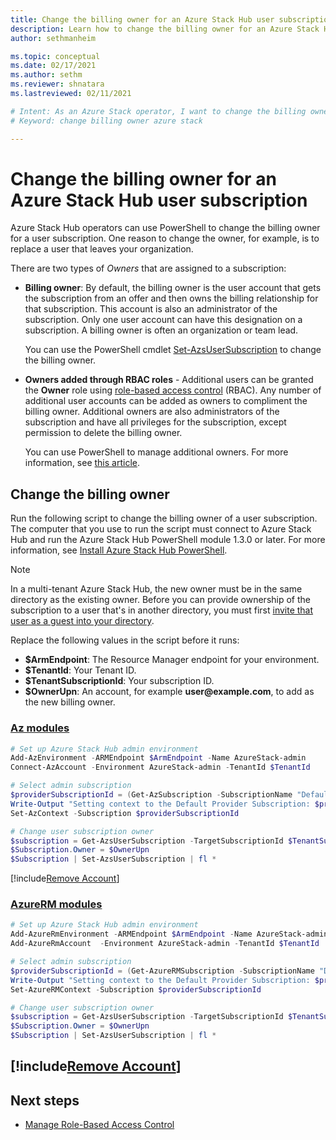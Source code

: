 ```yaml
---
title: Change the billing owner for an Azure Stack Hub user subscription 
description: Learn how to change the billing owner for an Azure Stack Hub user subscription.
author: sethmanheim

ms.topic: conceptual
ms.date: 02/17/2021
ms.author: sethm
ms.reviewer: shnatara
ms.lastreviewed: 02/11/2021

# Intent: As an Azure Stack operator, I want to change the billing owner for a user subscription because I may need to make changes to my organization.
# Keyword: change billing owner azure stack

---
```



# Change the billing owner for an Azure Stack Hub user subscription

Azure Stack Hub operators can use PowerShell to change the billing owner for a user subscription. One reason to change the owner, for example, is to replace a user that leaves your organization.

There are two types of *Owners* that are assigned to a subscription:

- **Billing owner**: By default, the billing owner is the user account that gets the subscription from an offer and then owns the billing relationship for that subscription. This account is also an administrator of the subscription. Only one user account can have this designation on a subscription. A billing owner is often an organization or team lead.

  You can use the PowerShell cmdlet [Set-AzsUserSubscription](/powershell/module/azs.subscriptions.admin/set-azsusersubscription) to change the billing owner.  

- **Owners added through RBAC roles** - Additional users can be granted the **Owner** role using [role-based access control](azure-stack-manage-permissions.md) (RBAC). Any number of additional user accounts can be added as owners to compliment the billing owner. Additional owners are also administrators of the subscription and have all privileges for the subscription, except permission to delete the billing owner.

  You can use PowerShell to manage additional owners. For more information, see [this article](/azure/role-based-access-control/role-assignments-powershell).

## Change the billing owner

Run the following script to change the billing owner of a user subscription. The computer that you use to run the script must connect to Azure Stack Hub and run the Azure Stack Hub PowerShell module 1.3.0 or later. For more information, see [Install Azure Stack Hub PowerShell](powershell-install-az-module.md).

>[!NOTE]
>In a multi-tenant Azure Stack Hub, the new owner must be in the same directory as the existing owner. Before you can provide ownership of the subscription to a user that's in another directory, you must first [invite that user as a guest into your directory](/azure/active-directory/b2b/add-users-administrator).

Replace the following values in the script before it runs:

- **$ArmEndpoint**: The Resource Manager endpoint for your environment.
- **$TenantId**: Your Tenant ID.
- **$TenantSubscriptionId**: Your subscription ID.
- **$OwnerUpn**: An account, for example **user\@example.com**, to add as the new billing owner.

### [Az modules](#tab/az)

```powershell
# Set up Azure Stack Hub admin environment
Add-AzEnvironment -ARMEndpoint $ArmEndpoint -Name AzureStack-admin
Connect-AzAccount -Environment AzureStack-admin -TenantId $TenantId

# Select admin subscription
$providerSubscriptionId = (Get-AzSubscription -SubscriptionName "Default Provider Subscription").Id
Write-Output "Setting context to the Default Provider Subscription: $providerSubscriptionId"
Set-AzContext -Subscription $providerSubscriptionId

# Change user subscription owner
$subscription = Get-AzsUserSubscription -TargetSubscriptionId $TenantSubscriptionId
$Subscription.Owner = $OwnerUpn
$Subscription | Set-AzsUserSubscription | fl *
```

[!include[Remove Account](../includes/remove-account-az.md)]

### [AzureRM modules](#tab/azurerm)

```powershell
# Set up Azure Stack Hub admin environment
Add-AzureRmEnvironment -ARMEndpoint $ArmEndpoint -Name AzureStack-admin
Add-AzureRmAccount  -Environment AzureStack-admin -TenantId $TenantId

# Select admin subscription
$providerSubscriptionId = (Get-AzureRMSubscription -SubscriptionName "Default Provider Subscription").Id
Write-Output "Setting context to the Default Provider Subscription: $providerSubscriptionId"
Set-AzureRMContext -Subscription $providerSubscriptionId

# Change user subscription owner
$subscription = Get-AzsUserSubscription -TargetSubscriptionId $TenantSubscriptionId
$Subscription.Owner = $OwnerUpn
$Subscription | Set-AzsUserSubscription | fl *
```
[!include[Remove Account](../includes/remove-account-azurerm.md)]
---

## Next steps

- [Manage Role-Based Access Control](azure-stack-manage-permissions.md)
